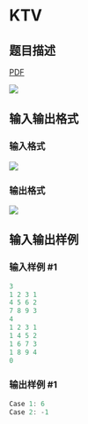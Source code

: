 # KTV

## 题目描述

[problemUrl]: https://uva.onlinejudge.org/index.php?option=com_onlinejudge&Itemid=8&category=24&page=show_problem&problem=2159

[PDF](https://uva.onlinejudge.org/external/112/p11218.pdf)

![](https://cdn.luogu.com.cn/upload/vjudge_pic/UVA11218/8e6e438a6e50b1032e1dcc5a13b904a5fb0ece8b.png)

## 输入输出格式

### 输入格式

![](https://cdn.luogu.com.cn/upload/vjudge_pic/UVA11218/52bd731285a62d17a2fec98d0681a1e338583a00.png)

### 输出格式

![](https://cdn.luogu.com.cn/upload/vjudge_pic/UVA11218/957b5c7eca7acd29f4787e8ab226b6e026987353.png)

## 输入输出样例

### 输入样例 #1

```cpp
3
1 2 3 1
4 5 6 2
7 8 9 3
4
1 2 3 1
1 4 5 2
1 6 7 3
1 8 9 4
0
```


### 输出样例 #1

```cpp
Case 1: 6
Case 2: -1
```


